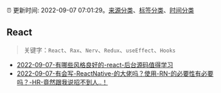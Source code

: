 :alarm_clock: 更新时间: 2022-09-07 07:01:29。[来源分类](../README.md)、[标签分类](../TAGS.md)、[时间分类](../TIMELINE.md)

## React


> 关键字：`React`、`Rax`、`Nerv`、`Redux`、`useEffect`、`Hooks`



- [2022-09-07-有哪些风格良好的-react-后台源码值得学习](https://www.v2ex.com/t/878336) 
- [2022-09-07-有会写-ReactNative-的大佬吗？使用-RN-的必要性有必要吗？-HR-竟然跟我说招不到人..！](https://www.v2ex.com/t/878321) 